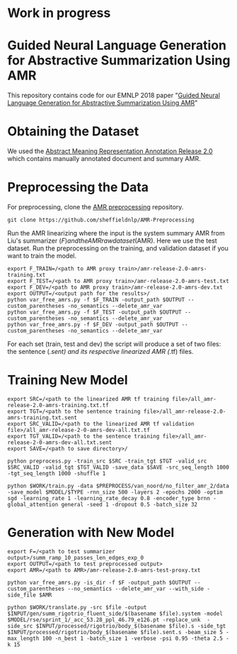# Work in progress
# Guided Neural Language Generation for Abstractive Summarization Using AMR

This repository contains code for our EMNLP 2018 paper "[Guided Neural Language Generation for Abstractive Summarization Using AMR](https://arxiv.org/abs/1808.09160)"

# Obtaining the Dataset

We used the [Abstract Meaning Representation Annotation Release 2.0](https://catalog.ldc.upenn.edu/LDC2017T10) which contains manually annotated document and summary AMR.

# Preprocessing the Data

For preprocessing, clone the [AMR preprocessing](https://github.com/sheffieldnlp/AMR-Preprocessing) repository.

```
git clone https://github.com/sheffieldnlp/AMR-Preprocessing
```

Run the AMR linearizing where the input is the system summary AMR from Liu's summarizer ($F) and the AMR raw dataset ($AMR). Here we use the test dataset. Run the preprocessing on the training, and validation dataset if you want to train the model.

```
export F_TRAIN=/<path to AMR proxy train>/amr-release-2.0-amrs-training.txt
export F_TEST=/<path to AMR proxy train>/amr-release-2.0-amrs-test.txt
export F_DEV=/<path to AMR proxy train>/amr-release-2.0-amrs-dev.txt
export OUTPUT=/<output path for the results>/
python var_free_amrs.py -f $F_TRAIN -output_path $OUTPUT --custom_parentheses -no_semantics --delete_amr_var
python var_free_amrs.py -f $F_TEST -output_path $OUTPUT --custom_parentheses -no_semantics --delete_amr_var
python var_free_amrs.py -f $F_DEV -output_path $OUTPUT --custom_parentheses -no_semantics --delete_amr_var
```

For each set (train, test and dev) the script will produce a set of two files: the sentence (*.sent) and its respective linearized AMR (*.tf) files. 

# Training New Model
```
export SRC=/<path to the linearized AMR tf training file>/all_amr-release-2.0-amrs-training.txt.tf
export TGT=/<path to the sentence training file>/all_amr-release-2.0-amrs-training.txt.sent
export SRC_VALID=/<path to the linearized AMR tf validation file>/all_amr-release-2-0-amrs-dev-all.txt.tf
export TGT_VALID=/<path to the sentence training file>/all_amr-release-2-0-amrs-dev-all.txt.sent
export SAVE=/<path to save directory>/

python preprocess.py -train_src $SRC -train_tgt $TGT -valid_src $SRC_VALID -valid_tgt $TGT_VALID -save_data $SAVE -src_seq_length 1000 -tgt_seq_length 1000 -shuffle 1

```
```
python $WORK/train.py -data $PREPROCESS/van_noord/no_filter_amr_2/data -save_model $MODEL/$TYPE -rnn_size 500 -layers 2 -epochs 2000 -optim sgd -learning_rate 1 -learning_rate_decay 0.8 -encoder_type brnn -global_attention general -seed 1 -dropout 0.5 -batch_size 32
```






# Generation with New Model

```
export F=/<path to test summarizer output>/summ_ramp_10_passes_len_edges_exp_0
export OUTPUT=/<path to test preprocessed output>
export AMR=/<path to AMR>/amr-release-2.0-amrs-test-proxy.txt

python var_free_amrs.py -is_dir -f $F -output_path $OUTPUT --custom_parentheses --no_semantics --delete_amr_var --with_side -side_file $AMR
```

```
python $WORK/translate.py -src $file -output $INPUT/gen/summ_rigotrio_fluent_side/$(basename $file).system -model $MODEL/rse/sprint_1/_acc_53.28_ppl_46.79_e126.pt -replace_unk  -side_src $INPUT/processed/rigotrio/body_$(basename $file).s -side_tgt $INPUT/processed/rigotrio/body_$(basename $file).sent.s -beam_size 5 -max_length 100 -n_best 1 -batch_size 1 -verbose -psi 0.95 -theta 2.5 -k 15
```
